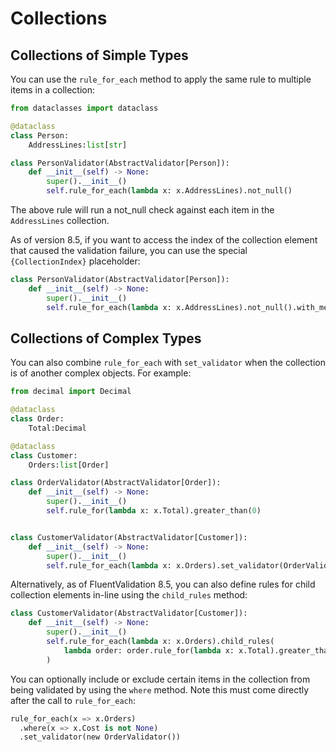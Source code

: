 # Collections

## Collections of Simple Types

You can use the `rule_for_each` method to apply the same rule to multiple items in a collection:

```python
from dataclasses import dataclass

@dataclass
class Person:
    AddressLines:list[str]
```

```python
class PersonValidator(AbstractValidator[Person]):
    def __init__(self) -> None:
        super().__init__()
        self.rule_for_each(lambda x: x.AddressLines).not_null()
```

The above rule will run a not_null check against each item in the `AddressLines` collection.

As of version 8.5, if you want to access the index of the collection element that caused the validation failure, you can use the special `{CollectionIndex}` placeholder:

```python
class PersonValidator(AbstractValidator[Person]):
    def __init__(self) -> None:
        super().__init__()
        self.rule_for_each(lambda x: x.AddressLines).not_null().with_message("Address {CollectionIndex} is required.")
```

## Collections of Complex Types

You can also combine `rule_for_each` with `set_validator` when the collection is of another complex objects. For example:

```python
from decimal import Decimal

@dataclass
class Order:
    Total:Decimal

@dataclass
class Customer:
    Orders:list[Order]
```

```python
class OrderValidator(AbstractValidator[Order]):
    def __init__(self) -> None:
        super().__init__()
        self.rule_for(lambda x: x.Total).greater_than(0)


class CustomerValidator(AbstractValidator[Customer]):
    def __init__(self) -> None:
        super().__init__()
        self.rule_for_each(lambda x: x.Orders).set_validator(OrderValidator())
```

Alternatively, as of FluentValidation 8.5, you can also define rules for child collection elements in-line using the `child_rules` method:

```python
class CustomerValidator(AbstractValidator[Customer]):
    def __init__(self) -> None:
        super().__init__()
        self.rule_for_each(lambda x: x.Orders).child_rules(
            lambda order: order.rule_for(lambda x: x.Total).greater_than(0),
        )
```

You can optionally include or exclude certain items in the collection from being validated by using the `where` method. Note this must come directly after the call to `rule_for_each`:

```python
rule_for_each(x => x.Orders)
  .where(x => x.Cost is not None)
  .set_validator(new OrderValidator())
```

<!-- As of version 8.2, an alternative to using `rule_for_each` is to call `ForEach` as part of a regular `rule_for`. With this approach you can combine rules that act upon the entire collection with rules which act upon individual elements within the collection. For example, imagine you have the following 2 rules:

```python
# This rule acts on the whole collection (using rule_for)
rule_for(x => x.Orders)
  .must(x => x.Count <= 10).with_message("No more than 10 orders are allowed")

# This rule acts on each individual element (using rule_for_each)
rule_for_each(x => x.Orders)
  .must(order => order.Total > 0).with_message("Orders must have a total of more than 0")
```

The above 2 rules could be re-written as:

```python
rule_for(x => x.Orders)
  .must(x => x.Count <= 10).with_message("No more than 10 orders are allowed")
  .ForEach(orderRule => 
  {
    orderRule.must(order => order.Total > 0).with_message("Orders must have a total of more than 0")
  })
```

We recommend using 2 separate rules as this is clearer and easier to read, but the option of combining them is available with the `ForEach` method. -->
